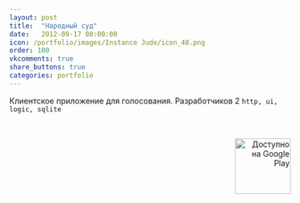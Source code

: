 ```yaml
---
layout: post
title:  "Народный суд"
date:   2012-09-17 00:00:00
icon: /portfolio/images/Instance Jude/icon_48.png
order: 100
vkcomments: true
share_buttons: true
categories: portfolio
---
```


Клиентское приложение для голосования. Разработчиков 2 `http, ui, logic, sqlite`

<p>
<div>
<a class="example-image-link" href="{{ site.baseurl }}/portfolio/images/Instance Jude/1.png" data-lightbox="example-set" data-title="Camly"><img class="example-image" src="{{ site.baseurl }}/portfolio/images/Instance Judethumb_1.png" alt=""/></a>
<a class="example-image-link" href="{{ site.baseurl }}/portfolio/images/Instance Jude/2.png" data-lightbox="example-set" data-title="Camly"><img class="example-image" src="{{ site.baseurl }}/portfolio/images/Instance Judethumb_2.png" alt=""/></a>
<a class="example-image-link" href="{{ site.baseurl }}/portfolio/images/Instance Jude/3.png" data-lightbox="example-set" data-title="Camly"><img class="example-image" src="{{ site.baseurl }}/portfolio/images/Instance Judethumb_3.png" alt=""/></a>
<a class="example-image-link" href="{{ site.baseurl }}/portfolio/images/Instance Jude/4.png" data-lightbox="example-set" data-title="Camly"><img class="example-image" src="{{ site.baseurl }}/portfolio/images/Instance Judethumb_4.png" alt=""/></a>
<a class="example-image-link" href="{{ site.baseurl }}/portfolio/images/Instance Jude/5.png" data-lightbox="example-set" data-title="Camly"><img class="example-image" src="{{ site.baseurl }}/portfolio/images/Instance Judethumb_5.png" alt=""/></a>
<a class="example-image-link" href="{{ site.baseurl }}/portfolio/images/Instance Jude/6.png" data-lightbox="example-set" data-title="Camly"><img class="example-image" src="{{ site.baseurl }}/portfolio/images/Instance Judethumb_6.png" alt=""/></a>
</div>
</p>

<p align="right">
<a href='https://play.google.com/store/apps/details?id=ru.narodnyjsud.android.apps.client&utm_source=global_co&utm_medium=prtnr&utm_content=Mar2515&utm_campaign=PartBadge&pcampaignid=MKT-Other-global-all-co-prtnr-py-PartBadge-Mar2515-1'><img alt='Доступно на Google Play' src='https://play.google.com/intl/en_us/badges/images/generic/ru_badge_web_generic.png' width="100"/></a>
</p>

<!--more-->

